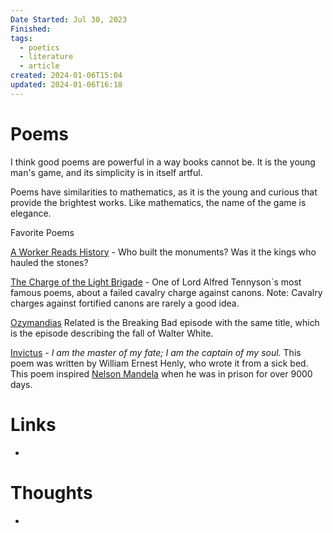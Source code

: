 ```yaml
---
Date Started: Jul 30, 2023
Finished: 
tags:
  - poetics
  - literature
  - article
created: 2024-01-06T15:04
updated: 2024-01-06T16:18
---
```


# Poems

I think good poems are powerful in a way books cannot be. It is the young man's game, and its simplicity is in itself artful. 

Poems have similarities to mathematics, as it is the young and curious that provide the brightest works. Like mathematics, the name of the game is elegance. 


Favorite Poems 

[A Worker Reads History](https://allpoetry.com/A-Worker-Reads-History) - Who built the monuments? Was it the kings who hauled the stones? 

[The Charge of the Light Brigade](https://www.poetryfoundation.org/poems/45319/the-charge-of-the-light-brigade) - One of Lord Alfred Tennyson´s most famous poems, about a failed cavalry charge against canons. Note: Cavalry charges against fortified canons are rarely a good idea. 

[Ozymandias](https://www.poetryfoundation.org/poems/46565/ozymandias) Related is the Breaking Bad episode with the same title, which is the episode describing the fall of Walter White. 

[Invictus](https://www.poetryfoundation.org/poems/51642/invictus) -  *I am the master of my fate; I am the captain of my soul.* This poem was written by William Ernest Henly, who wrote it from a sick bed. This poem inspired [Nelson Mandela](https://www.youtube.com/watch?v=3Uc9wS3DOPo&ab_channel=UpgradeYourMindset) when he was in prison for over 9000 days. 
# Links
- 

# Thoughts 
- 


